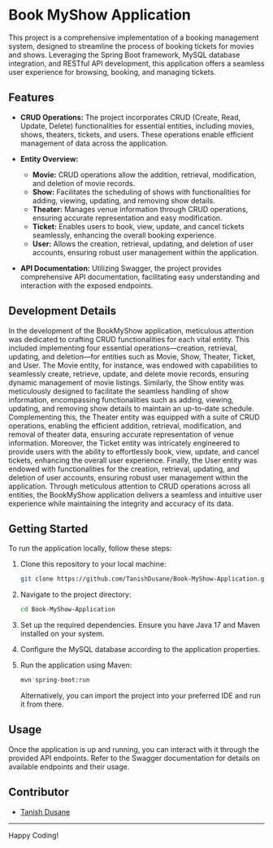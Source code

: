 # Book MyShow Application

This project is a comprehensive implementation of a booking management system, designed to streamline the process of booking tickets for movies and shows. Leveraging the Spring Boot framework, MySQL database integration, and RESTful API development, this application offers a seamless user experience for browsing, booking, and managing tickets.

## Features
- **CRUD Operations:** The project incorporates CRUD (Create, Read, Update, Delete) functionalities for essential entities, including movies, shows, theaters, tickets, and users. These operations enable efficient management of data across the application.

- **Entity Overview:**
  - **Movie:** CRUD operations allow the addition, retrieval, modification, and deletion of movie records.
  - **Show:** Facilitates the scheduling of shows with functionalities for adding, viewing, updating, and removing show details.
  - **Theater:** Manages venue information through CRUD operations, ensuring accurate representation and easy modification.
  - **Ticket:** Enables users to book, view, update, and cancel tickets seamlessly, enhancing the overall booking experience.
  - **User:** Allows the creation, retrieval, updating, and deletion of user accounts, ensuring robust user management within the application.

- **API Documentation:** Utilizing Swagger, the project provides comprehensive API documentation, facilitating easy understanding and interaction with the exposed endpoints.

## Development Details
In the development of the BookMyShow application, meticulous attention was dedicated to crafting CRUD functionalities for each vital entity. This included implementing four essential operations—creation, retrieval, updating, and deletion—for entities such as Movie, Show, Theater, Ticket, and User. The Movie entity, for instance, was endowed with capabilities to seamlessly create, retrieve, update, and delete movie records, ensuring dynamic management of movie listings. Similarly, the Show entity was meticulously designed to facilitate the seamless handling of show information, encompassing functionalities such as adding, viewing, updating, and removing show details to maintain an up-to-date schedule. Complementing this, the Theater entity was equipped with a suite of CRUD operations, enabling the efficient addition, retrieval, modification, and removal of theater data, ensuring accurate representation of venue information. Moreover, the Ticket entity was intricately engineered to provide users with the ability to effortlessly book, view, update, and cancel tickets, enhancing the overall user experience. Finally, the User entity was endowed with functionalities for the creation, retrieval, updating, and deletion of user accounts, ensuring robust user management within the application. Through meticulous attention to CRUD operations across all entities, the BookMyShow application delivers a seamless and intuitive user experience while maintaining the integrity and accuracy of its data.

## Getting Started
To run the application locally, follow these steps:
1. Clone this repository to your local machine:
   
   ```bash
   git clone https://github.com/TanishDusane/Book-MyShow-Application.git
   ```
3. Navigate to the project directory:
   
   ```bash
   cd Book-MyShow-Application
   ```
5. Set up the required dependencies. Ensure you have Java 17 and Maven installed on your system.
6. Configure the MySQL database according to the application properties.
7. Run the application using Maven:
   
   ```bash
   mvn spring-boot:run
   ```
   Alternatively, you can import the project into your preferred IDE and run it from there.

## Usage
Once the application is up and running, you can interact with it through the provided API endpoints. Refer to the Swagger documentation for details on available endpoints and their usage.

## Contributor
- [Tanish Dusane](https://github.com/TanishDusane/TanishDusane)

------

Happy Coding!
